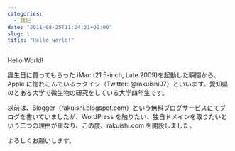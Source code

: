 ```yaml
---
categories:
  - 雑記
date: "2011-08-25T11:24:31+09:00"
slug: 1
title: "Hello world!"
---
```


Hello World!

誕生日に買ってもらった iMac (21.5-inch, Late 2009)を起動した瞬間から、Apple に惚れこんでいるラクイシ（Twitter: @rakuishi07）といいます。愛知県のとある大学で微生物の研究をしている大学四年生です。

以前は、Blogger（rakuishi.blogspot.com）という無料ブログサービスにてブログを書いていましたが、WordPress を触りたい、独自ドメインを取りたいという二つの理由が重なり、この度、rakuishi.com を開設しました。

よろしくお願いします。
